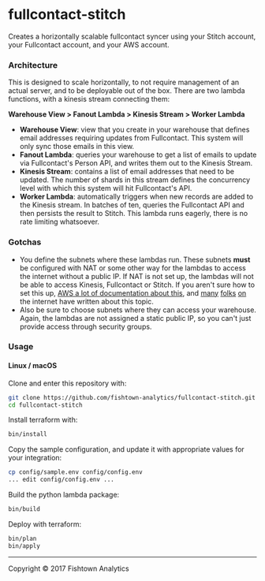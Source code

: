 # fullcontact-stitch

Creates a horizontally scalable fullcontact syncer using your Stitch account, your Fullcontact account, and your AWS account.

### Architecture

This is designed to scale horizontally, to not require management of an actual server, and to be deployable out of the box. There are two lambda functions, with a kinesis stream connecting them:

__Warehouse View > Fanout Lambda > Kinesis Stream > Worker Lambda__

- __Warehouse View__: view that you create in your warehouse that defines email addresses requiring updates from Fullcontact. This system will only sync those emails in this view.
- __Fanout Lambda__: queries your warehouse to get a list of emails to update via Fullcontact's Person API, and writes them out to the Kinesis Stream.
- __Kinesis Stream__: contains a list of email addresses that need to be updated. The number of shards in this stream defines the concurrency level with which this system will hit Fullcontact's API.
- __Worker Lambda__: automatically triggers when new records are added to the Kinesis stream. In batches of ten, queries the Fullcontact API and then persists the result to Stitch. This lambda runs eagerly, there is no rate limiting whatsoever.

### Gotchas

- You define the subnets where these lambdas run. These subnets __must__ be configured with NAT or some other way for the lambdas to access the internet without a public IP. If NAT is not set up, the lambdas will not be able to access Kinesis, Fullcontact or Stitch. If you aren't sure how to set this up, [AWS a lot of documentation about this](http://docs.aws.amazon.com/AmazonVPC/latest/UserGuide/VPC_Scenario2.html), and [many](https://gist.github.com/reggi/dc5f2620b7b4f515e68e46255ac042a7) [folks](http://evertrue.github.io/blog/2015/07/06/the-right-way-to-set-up-nat-in-ec2/) [on](http://www.tothenew.com/blog/configure-nat-instance-on-aws/) the internet have written about this topic.
- Also be sure to choose subnets where they can access your warehouse. Again, the lambdas are not assigned a static public IP, so you can't just provide access through security groups.

### Usage

#### Linux / macOS

Clone and enter this repository with:

```bash
git clone https://github.com/fishtown-analytics/fullcontact-stitch.git
cd fullcontact-stitch
```

Install terraform with:

```bash
bin/install
```

Copy the sample configuration, and update it with appropriate values for your integration:

```bash
cp config/sample.env config/config.env
... edit config/config.env ...
```

Build the python lambda package:

```bash
bin/build
```

Deploy with terraform:

```bash
bin/plan
bin/apply
```

---

Copyright &copy; 2017 Fishtown Analytics
